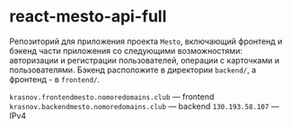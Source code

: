 # react-mesto-api-full
Репозиторий для приложения проекта `Mesto`, включающий фронтенд и бэкенд части приложения со следующими возможностями: авторизации и регистрации пользователей, операции с карточками и пользователями. Бэкенд расположите в директории `backend/`, а фронтенд - в `frontend/`. 
  
`krasnov.frontendmesto.nomoredomains.club` — frontend   
`krasnov.backendmesto.nomoredomains.club` — backend
`130.193.58.107` — IPv4  
